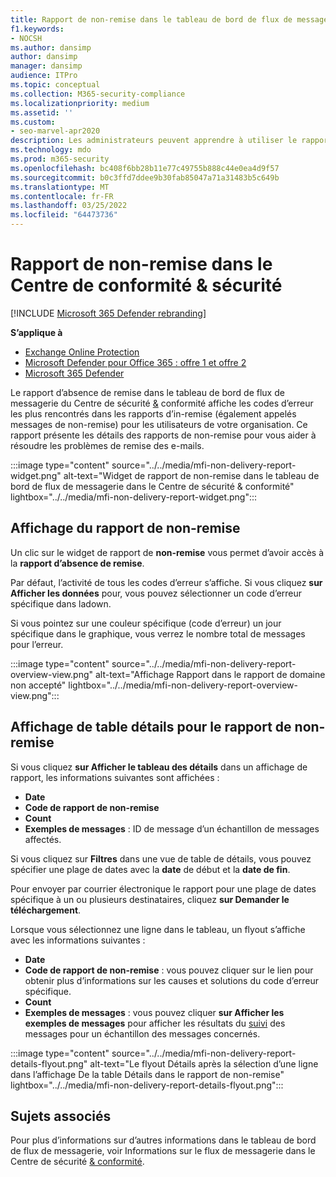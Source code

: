 ```yaml
---
title: Rapport de non-remise dans le tableau de bord de flux de messagerie
f1.keywords:
- NOCSH
ms.author: dansimp
author: dansimp
manager: dansimp
audience: ITPro
ms.topic: conceptual
ms.collection: M365-security-compliance
ms.localizationpriority: medium
ms.assetid: ''
ms.custom:
- seo-marvel-apr2020
description: Les administrateurs peuvent apprendre à utiliser le rapport de non-remise dans le tableau de bord de flux de messagerie du Centre de sécurité & conformité pour surveiller les codes d’erreur les plus fréquemment rencontrés dans les rapports de non-remise (également appelés rapports de non-remise ou de non-remise) des expéditeurs de votre organisation.
ms.technology: mdo
ms.prod: m365-security
ms.openlocfilehash: bc408f6bb28b11e77c49755b888c44e0ea4d9f57
ms.sourcegitcommit: b0c3ffd7ddee9b30fab85047a71a31483b5c649b
ms.translationtype: MT
ms.contentlocale: fr-FR
ms.lasthandoff: 03/25/2022
ms.locfileid: "64473736"
---
```

# <a name="non-delivery-report-in-the-security--compliance-center"></a>Rapport de non-remise dans le Centre de conformité & sécurité

[!INCLUDE [Microsoft 365 Defender rebranding](../includes/microsoft-defender-for-office.md)]

**S’applique à**
- [Exchange Online Protection](exchange-online-protection-overview.md)
- [Microsoft Defender pour Office 365 : offre 1 et offre 2](defender-for-office-365.md)
- [Microsoft 365 Defender](../defender/microsoft-365-defender.md)

Le  rapport d’absence de remise [](mail-flow-insights-v2.md) dans le tableau de bord de flux de messagerie du Centre de sécurité [&](https://protection.office.com) conformité affiche les codes d’erreur les plus rencontrés dans les rapports d’in-remise (également appelés messages de non-remise) pour les utilisateurs de votre organisation. Ce rapport présente les détails des rapports de non-remise pour vous aider à résoudre les problèmes de remise des e-mails.

:::image type="content" source="../../media/mfi-non-delivery-report-widget.png" alt-text="Widget de rapport de non-remise dans le tableau de bord de flux de messagerie dans le Centre de sécurité & conformité" lightbox="../../media/mfi-non-delivery-report-widget.png":::

## <a name="report-view-for-the-non-delivery-report"></a>Affichage du rapport de non-remise

Un clic sur le widget de rapport de **non-remise** vous permet d’avoir accès à la **rapport d’absence de remise**.

Par défaut, l’activité de tous les codes d’erreur s’affiche. Si vous cliquez **sur Afficher les données** pour, vous pouvez sélectionner un code d’erreur spécifique dans ladown.

Si vous pointez sur une couleur spécifique (code d’erreur) un jour spécifique dans le graphique, vous verrez le nombre total de messages pour l’erreur.

:::image type="content" source="../../media/mfi-non-delivery-report-overview-view.png" alt-text="Affichage Rapport dans le rapport de domaine non accepté" lightbox="../../media/mfi-non-delivery-report-overview-view.png":::

## <a name="details-table-view-for-the-non-delivery-report"></a>Affichage de table détails pour le rapport de non-remise

Si vous cliquez **sur Afficher le tableau des détails** dans un affichage de rapport, les informations suivantes sont affichées :

- **Date**
- **Code de rapport de non-remise**
- **Count**
- **Exemples de messages** : ID de message d’un échantillon de messages affectés.

Si vous cliquez sur **Filtres** dans une vue de table de détails, vous pouvez spécifier une plage de dates avec la **date** de début et la **date de fin**.

Pour envoyer par courrier électronique le rapport pour une plage de dates spécifique à un ou plusieurs destinataires, cliquez **sur Demander le téléchargement**.

Lorsque vous sélectionnez une ligne dans le tableau, un flyout s’affiche avec les informations suivantes :

- **Date**
- **Code de rapport de non-remise** : vous pouvez cliquer sur le lien pour obtenir plus d’informations sur les causes et solutions du code d’erreur spécifique.
- **Count**
- **Exemples de messages** : vous pouvez cliquer **sur Afficher les exemples de messages** pour afficher les résultats du [suivi](message-trace-scc.md) des messages pour un échantillon des messages concernés.


:::image type="content" source="../../media/mfi-non-delivery-report-details-flyout.png" alt-text="Le flyout Détails après la sélection d’une ligne dans l’affichage De la table Détails dans le rapport de non-remise" lightbox="../../media/mfi-non-delivery-report-details-flyout.png":::

## <a name="related-topics"></a>Sujets associés

Pour plus d’informations sur d’autres informations dans le tableau de bord de flux de messagerie, voir Informations sur le flux de messagerie dans le Centre de sécurité [& conformité](mail-flow-insights-v2.md).

